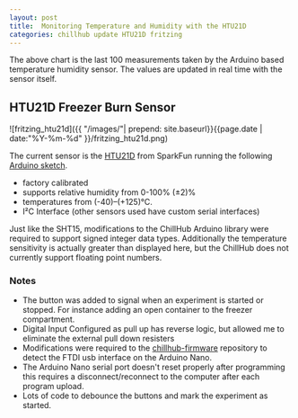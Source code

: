 ```yaml
---
layout: post
title:  Monitoring Temperature and Humidity with the HTU21D
categories: chillhub update HTU21D fritzing
---
```

<div id="linechart"></div>
<script type="text/javascript" src="{{ "/images/"| prepend: site.baseurl}}{{page.date | date:"%Y-%m-%d" }}/datalog.js"></script>
<script type="text/javascript" src="{{ "/images/" | prepend: site.baseurl}}{{page.date | date:"%Y-%m-%d" }}/line_chart.js"></script>
<script type="text/javascript">
  var address = "https://quelab-chillhub.firebaseio.com/freezer_burn_htu21d/644a5f55-1d08-43fa-874a-404ce401430f/"
  initializeHumidityChart(Firebase, address, function(data){LineChart.render('#linechart', data);
  listenForHumidityChange(Firebase, address, LineChart.update);})
</script>

The above chart is the last 100 measurements taken by the Arduino based temperature humidity sensor. The values are updated in real time with the sensor itself.

## HTU21D Freezer Burn Sensor
![fritzing_htu21d]({{ "/images/"| prepend: site.baseurl}}{{page.date | date:"%Y-%m-%d" }}/fritzing_htu21d.png)

 The current sensor is the [HTU21D](https://www.sparkfun.com/products/12064) from SparkFun running the following [Arduino sketch](https://github.com/Quelab/freezer_burn/tree/master/freezer_burn).

* factory calibrated
* supports relative humidity from 0-100% (&plusmn;2)%
* temperatures from (-40)&ndash;(+125)&deg;C.
* I&#178;C Interface (other sensors used have custom serial interfaces)

 Just like the SHT15, modifications to the ChillHub Arduino library were required to support signed integer data types. Additionally the temperature sensitivity is actually greater than displayed here, but the ChillHub does not currently support floating point numbers.

<p style="clear:both;">
</p>

### Notes
* The button was added to signal when an experiment is started or stopped. For instance adding an open container to the freezer compartment.
* Digital Input Configured as pull up has reverse logic, but allowed me to eliminate the external pull down resisters
* Modifications were required to the [chillhub-firmware](https://github.com/Quelab/chillhub-firmware) repository to detect the FTDI usb interface on the Arduino Nano.
* The Arduino Nano serial port doesn't reset properly after programming this requires a disconnect/reconnect to the computer after each program upload.
* Lots of code to debounce the buttons and mark the experiment as started.